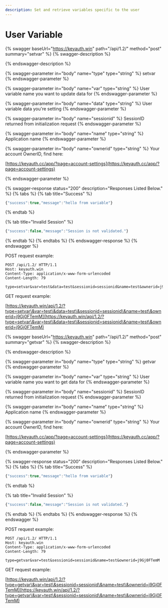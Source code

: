 ```yaml
---
description: Set and retrieve variables specific to the user
---
```


# User Variable

{% swagger baseUrl="https://keyauth.win" path="/api/1.2/" method="post" summary="setvar" %}
{% swagger-description %}

{% endswagger-description %}

{% swagger-parameter in="body" name="type" type="string" %}
setvar
{% endswagger-parameter %}

{% swagger-parameter in="body" name="var" type="string" %}
User variable name you want to update data for
{% endswagger-parameter %}

{% swagger-parameter in="body" name="data" type="string" %}
User variable data you're setting
{% endswagger-parameter %}

{% swagger-parameter in="body" name="sessionid" %}
SessionID returned from initialization request
{% endswagger-parameter %}

{% swagger-parameter in="body" name="name" type="string" %}
Application name
{% endswagger-parameter %}

{% swagger-parameter in="body" name="ownerid" type="string" %}
Your account OwnerID, find here: 

[https://keyauth.cc/app/?page=account-settings](https://keyauth.cc/app/?page=account-settings)


{% endswagger-parameter %}

{% swagger-response status="200" description="Responses Listed Below." %}
{% tabs %}
{% tab title="Success" %}
```javascript
{"success":true,"message":"hello from variable"}
```
{% endtab %}

{% tab title="Invalid Session" %}
```javascript
{"success":false,"message":"Session is not validated."}
```
{% endtab %}
{% endtabs %}
{% endswagger-response %}
{% endswagger %}

POST request example:

```http
POST /api/1.2/ HTTP/1.1
Host: keyauth.win
Content-Type: application/x-www-form-urlencoded
Content-Length: 79

type=setvar&var=test&data=test&sessionid=sessionid&name=test&ownerid=j9Gj0FTemM
```

GET request example:

[https://keyauth.win/api/1.2/?type=setvar\&var=test\&data=test\&sessionid=sessionid\&name=test\&ownerid=j9Gj0FTemM](https://keyauth.win/api/1.2/?type=setvar\&var=test\&data=test\&sessionid=sessionid\&name=test\&ownerid=j9Gj0FTemM)

{% swagger baseUrl="https://keyauth.win" path="/api/1.2/" method="post" summary="getvar" %}
{% swagger-description %}

{% endswagger-description %}

{% swagger-parameter in="body" name="type" type="string" %}
getvar
{% endswagger-parameter %}

{% swagger-parameter in="body" name="var" type="string" %}
User variable name you want to get data for
{% endswagger-parameter %}

{% swagger-parameter in="body" name="sessionid" %}
SessionID returned from initialization request
{% endswagger-parameter %}

{% swagger-parameter in="body" name="name" type="string" %}
Application name
{% endswagger-parameter %}

{% swagger-parameter in="body" name="ownerid" type="string" %}
Your account OwnerID, find here: 

[https://keyauth.cc/app/?page=account-settings](https://keyauth.cc/app/?page=account-settings)


{% endswagger-parameter %}

{% swagger-response status="200" description="Responses Listed Below." %}
{% tabs %}
{% tab title="Success" %}
```javascript
{"success":true,"message":"hello from variable"}
```
{% endtab %}

{% tab title="Invalid Session" %}
```javascript
{"success":false,"message":"Session is not validated."}
```
{% endtab %}
{% endtabs %}
{% endswagger-response %}
{% endswagger %}

POST request example:

```http
POST /api/1.2/ HTTP/1.1
Host: keyauth.win
Content-Type: application/x-www-form-urlencoded
Content-Length: 79

type=getvar&var=test&sessionid=sessionid&name=test&ownerid=j9Gj0FTemM
```

GET request example:

[https://keyauth.win/api/1.2/?type=getvar\&var=test\&sessionid=sessionid\&name=test\&ownerid=j9Gj0FTemM](https://keyauth.win/api/1.2/?type=getvar\&var=test\&sessionid=sessionid\&name=test\&ownerid=j9Gj0FTemM)
